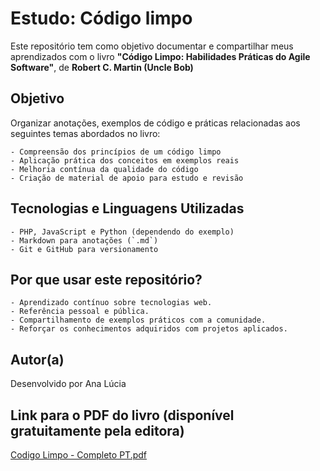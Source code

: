 # Estudo: Código limpo
Este repositório tem como objetivo documentar e compartilhar meus aprendizados com o livro **"Código Limpo: Habilidades Práticas do Agile Software"**, de **Robert C. Martin (Uncle Bob)**
## Objetivo
Organizar anotações, exemplos de código e práticas relacionadas aos seguintes temas abordados no livro:

    - Compreensão dos princípios de um código limpo
    - Aplicação prática dos conceitos em exemplos reais
    - Melhoria contínua da qualidade do código
    - Criação de material de apoio para estudo e revisão

## Tecnologias e Linguagens Utilizadas

    - PHP, JavaScript e Python (dependendo do exemplo)
    - Markdown para anotações (`.md`)
    - Git e GitHub para versionamento
    
## Por que usar este repositório?

    - Aprendizado contínuo sobre tecnologias web.
    - Referência pessoal e pública.
    - Compartilhamento de exemplos práticos com a comunidade.
    - Reforçar os conhecimentos adquiridos com projetos aplicados.

## Autor(a)
Desenvolvido por Ana Lúcia

## Link para o PDF do livro (disponível gratuitamente pela editora)
[Codigo Limpo - Completo PT.pdf](https://docs.google.com/open?id=0B9eZlIWAs3-sN3NRbktQNVFUN3l2cTBBcXN4Y3FaUQ)
